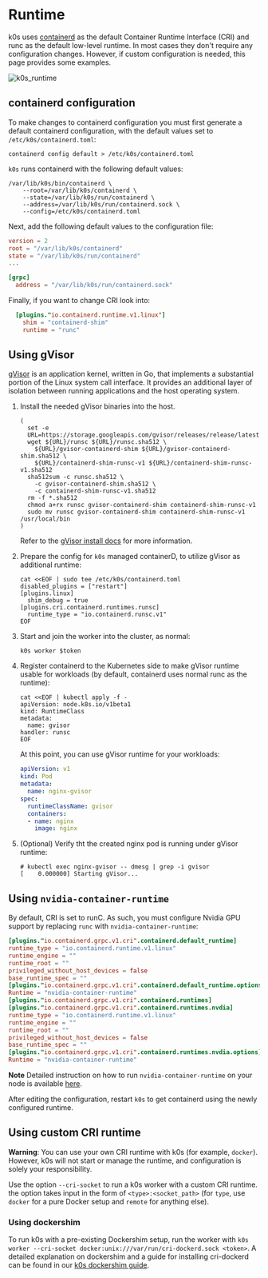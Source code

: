 # Runtime

k0s uses [containerd](https://github.com/containerd/containerd) as the default Container Runtime Interface (CRI) and runc as the default low-level runtime. In most cases they don't require any configuration changes. However, if custom configuration is needed, this page provides some examples.

![k0s_runtime](img/k0s_runtime.png)

## containerd configuration

To make changes to containerd configuration you must first generate a default containerd configuration, with the default values set to `/etc/k0s/containerd.toml`:

```shell
containerd config default > /etc/k0s/containerd.toml
```

`k0s` runs containerd with the following default values:

```shell
/var/lib/k0s/bin/containerd \
    --root=/var/lib/k0s/containerd \
    --state=/var/lib/k0s/run/containerd \
    --address=/var/lib/k0s/run/containerd.sock \
    --config=/etc/k0s/containerd.toml
```

Next, add the following default values to the configuration file:

```toml
version = 2
root = "/var/lib/k0s/containerd"
state = "/var/lib/k0s/run/containerd"
...

[grpc]
  address = "/var/lib/k0s/run/containerd.sock"
```

Finally, if you want to change CRI look into:

```toml
  [plugins."io.containerd.runtime.v1.linux"]
    shim = "containerd-shim"
    runtime = "runc"
```

## Using gVisor

[gVisor](https://gvisor.dev/docs/) is an application kernel, written in Go, that implements a substantial portion of the Linux system call interface. It provides an additional layer of isolation between running applications and the host operating system.

1. Install the needed gVisor binaries into the host.

    ```shell
    (
      set -e
      URL=https://storage.googleapis.com/gvisor/releases/release/latest
      wget ${URL}/runsc ${URL}/runsc.sha512 \
        ${URL}/gvisor-containerd-shim ${URL}/gvisor-containerd-shim.sha512 \
        ${URL}/containerd-shim-runsc-v1 ${URL}/containerd-shim-runsc-v1.sha512
      sha512sum -c runsc.sha512 \
        -c gvisor-containerd-shim.sha512 \
        -c containerd-shim-runsc-v1.sha512
      rm -f *.sha512
      chmod a+rx runsc gvisor-containerd-shim containerd-shim-runsc-v1
      sudo mv runsc gvisor-containerd-shim containerd-shim-runsc-v1 /usr/local/bin
    )
    ```

    Refer to the [gVisor install docs](https://gvisor.dev/docs/user_guide/install/) for more information.

2. Prepare the config for `k0s` managed containerD, to utilize gVisor as additional runtime:

    ```shell
    cat <<EOF | sudo tee /etc/k0s/containerd.toml
    disabled_plugins = ["restart"]
    [plugins.linux]
      shim_debug = true
    [plugins.cri.containerd.runtimes.runsc]
      runtime_type = "io.containerd.runsc.v1"
    EOF
    ```

3. Start and join the worker into the cluster, as normal:

    ```shell
    k0s worker $token
    ```

4. Register containerd to the Kubernetes side to make gVisor runtime usable for workloads (by default, containerd uses normal runc as the runtime):

    ```shell
    cat <<EOF | kubectl apply -f -
    apiVersion: node.k8s.io/v1beta1
    kind: RuntimeClass
    metadata:
      name: gvisor
    handler: runsc
    EOF
    ```

    At this point, you can use gVisor runtime for your workloads:

    ```yaml
    apiVersion: v1
    kind: Pod
    metadata:
      name: nginx-gvisor
    spec:
      runtimeClassName: gvisor
      containers:
      - name: nginx
        image: nginx
    ```

5. (Optional) Verify tht the created nginx pod is running under gVisor runtime:

    ```shell
    # kubectl exec nginx-gvisor -- dmesg | grep -i gvisor
    [    0.000000] Starting gVisor...
    ```

## Using `nvidia-container-runtime`

By default, CRI is set to runC. As such, you must configure Nvidia GPU support by replacing `runc` with `nvidia-container-runtime`:

```toml
[plugins."io.containerd.grpc.v1.cri".containerd.default_runtime]
runtime_type = "io.containerd.runtime.v1.linux"
runtime_engine = ""
runtime_root = ""
privileged_without_host_devices = false
base_runtime_spec = ""
[plugins."io.containerd.grpc.v1.cri".containerd.default_runtime.options]
Runtime = "nvidia-container-runtime"
[plugins."io.containerd.grpc.v1.cri".containerd.runtimes]
[plugins."io.containerd.grpc.v1.cri".containerd.runtimes.nvdia]
runtime_type = "io.containerd.runtime.v1.linux"
runtime_engine = ""
runtime_root = ""
privileged_without_host_devices = false
base_runtime_spec = ""
[plugins."io.containerd.grpc.v1.cri".containerd.runtimes.nvdia.options]
Runtime = "nvidia-container-runtime"
```

**Note** Detailed instruction on how to run `nvidia-container-runtime` on your node is available [here](https://josephb.org/blog/containerd-nvidia/).

After editing the configuration, restart `k0s` to get containerd using the newly configured runtime.

## Using custom CRI runtime

**Warning**: You can use your own CRI runtime with k0s (for example, `docker`). However, k0s will not start or manage the runtime, and configuration is solely your responsibility.

Use the option `--cri-socket` to run a k0s worker with a custom CRI runtime. the option takes input in the form of `<type>:<socket_path>` (for `type`, use `docker` for a pure Docker setup and `remote` for anything else).

### Using dockershim

To run k0s with a pre-existing Dockershim setup, run the worker with `k0s worker --cri-socket docker:unix:///var/run/cri-dockerd.sock <token>`.
A detailed explanation on dockershim and a guide for installing cri-dockerd can be found in our [k0s dockershim guide](./docker-shim.md).
